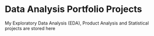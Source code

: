 # Data Analysis Portfolio Projects

My Exploratory Data Analysis (EDA), Product Analysis and Statistical projects are stored here
